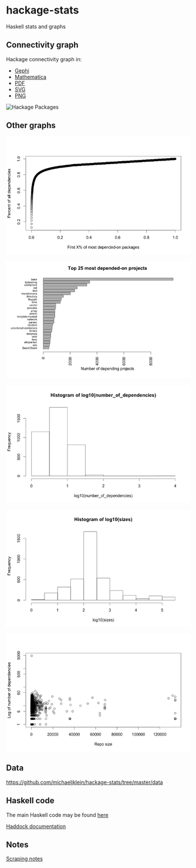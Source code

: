 # hackage-stats
Haskell stats and graphs

## Connectivity graph

Hackage connectivity graph in:
- [Gephi](https://github.com/michaeljklein/hackage-stats/blob/master/graph6.gephi)
- [Mathematica](https://github.com/michaeljklein/hackage-stats/blob/master/mathematica_graph.txt)
- [PDF](https://github.com/michaeljklein/hackage-stats/blob/master/graph6.1.pdf)
- [SVG](https://github.com/michaeljklein/hackage-stats/blob/master/images/graph6.1.svg)
- [PNG](https://github.com/michaeljklein/hackage-stats/blob/master/images/graph6.1.png)

![Hackage Packages][graph6.1]


## Other graphs

![Percent depended on 1](https://github.com/michaeljklein/hackage-stats/raw/master/images/Percent%20depended%20on1.png)

![Most depended on](https://github.com/michaeljklein/hackage-stats/blob/master/images/most%20depended%20on.png)

![Number of dependencies 2](https://github.com/michaeljklein/hackage-stats/blob/master/images/numdeps2.png)

![Size histogram](https://github.com/michaeljklein/hackage-stats/blob/master/images/size%20hist.png)

![Size vs. # Dependencies](https://github.com/michaeljklein/hackage-stats/blob/master/images/size%20vs%20numdeps.png)

[graph6.1]: https://github.com/michaeljklein/hackage-stats/blob/master/images/graph6.1.png "Hackage Packages"


## Data

https://github.com/michaeljklein/hackage-stats/tree/master/data


## Haskell code

The main Haskell code may be found [here](https://github.com/michaeljklein/hackage-stats/tree/master/hackage-info)

[Haddock documentation](https://michaeljklein.github.io/hackage-stats/docs/index.html)


## Notes

[Scraping notes](https://github.com/michaeljklein/hackage-stats/blob/master/notes.md)


